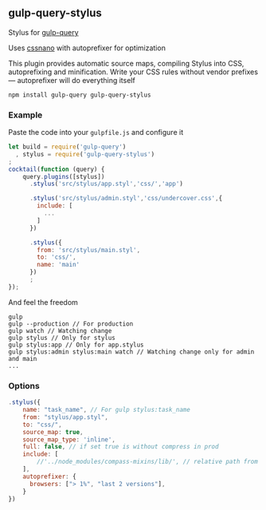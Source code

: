 ## gulp-query-stylus
Stylus for [gulp-query](https://github.com/gulp-query/gulp-query)

Uses [cssnano](http://cssnano.co/) with autoprefixer for optimization

This plugin provides automatic source maps, compiling Stylus into CSS, autoprefixing and minification.
Write your CSS rules without vendor prefixes — autoprefixer will do everything itself

```text
npm install gulp-query gulp-query-stylus
```

### Example
Paste the code into your `gulpfile.js` and configure it
```javascript
let build = require('gulp-query')
  , stylus = require('gulp-query-stylus')
;
cocktail(function (query) {
    query.plugins([stylus])
      .stylus('src/stylus/app.styl','css/','app')

      .stylus('src/stylus/admin.styl','css/undercover.css',{
        include: [
          ...
        ]
      })

      .stylus({
        from: 'src/stylus/main.styl',
        to: 'css/',
        name: 'main'
      })
      ;
});
```
And feel the freedom
```
gulp
gulp --production // For production
gulp watch // Watching change
gulp stylus // Only for stylus
gulp stylus:app // Only for app.stylus
gulp stylus:admin stylus:main watch // Watching change only for admin and main
...
```

### Options
```javascript
.stylus({
    name: "task_name", // For gulp stylus:task_name 
    from: "stylus/app.styl",
    to: "css/",
    source_map: true,
    source_map_type: 'inline',
    full: false, // if set true is without compress in prod
    include: [
        //'../node_modules/compass-mixins/lib/', // relative path from gulpfile.js 
    ],
    autoprefixer: {
      browsers: ["> 1%", "last 2 versions"],
    }
})
```